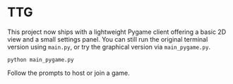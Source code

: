 # TTG

This project now ships with a lightweight Pygame client offering a basic 2D
view and a small settings panel.  You can still run the original terminal
version using `main.py`, or try the graphical version via `main_pygame.py`.

```
python main_pygame.py
```

Follow the prompts to host or join a game.

